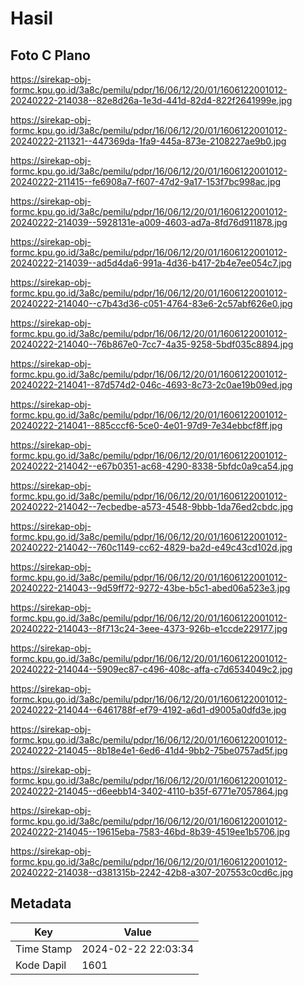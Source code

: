 # Hasil

## Foto C Plano

https://sirekap-obj-formc.kpu.go.id/3a8c/pemilu/pdpr/16/06/12/20/01/1606122001012-20240222-214038--82e8d26a-1e3d-441d-82d4-822f2641999e.jpg

https://sirekap-obj-formc.kpu.go.id/3a8c/pemilu/pdpr/16/06/12/20/01/1606122001012-20240222-211321--447369da-1fa9-445a-873e-2108227ae9b0.jpg

https://sirekap-obj-formc.kpu.go.id/3a8c/pemilu/pdpr/16/06/12/20/01/1606122001012-20240222-211415--fe6908a7-f607-47d2-9a17-153f7bc998ac.jpg

https://sirekap-obj-formc.kpu.go.id/3a8c/pemilu/pdpr/16/06/12/20/01/1606122001012-20240222-214039--5928131e-a009-4603-ad7a-8fd76d911878.jpg

https://sirekap-obj-formc.kpu.go.id/3a8c/pemilu/pdpr/16/06/12/20/01/1606122001012-20240222-214039--ad5d4da6-991a-4d36-b417-2b4e7ee054c7.jpg

https://sirekap-obj-formc.kpu.go.id/3a8c/pemilu/pdpr/16/06/12/20/01/1606122001012-20240222-214040--c7b43d36-c051-4764-83e6-2c57abf626e0.jpg

https://sirekap-obj-formc.kpu.go.id/3a8c/pemilu/pdpr/16/06/12/20/01/1606122001012-20240222-214040--76b867e0-7cc7-4a35-9258-5bdf035c8894.jpg

https://sirekap-obj-formc.kpu.go.id/3a8c/pemilu/pdpr/16/06/12/20/01/1606122001012-20240222-214041--87d574d2-046c-4693-8c73-2c0ae19b09ed.jpg

https://sirekap-obj-formc.kpu.go.id/3a8c/pemilu/pdpr/16/06/12/20/01/1606122001012-20240222-214041--885cccf6-5ce0-4e01-97d9-7e34ebbcf8ff.jpg

https://sirekap-obj-formc.kpu.go.id/3a8c/pemilu/pdpr/16/06/12/20/01/1606122001012-20240222-214042--e67b0351-ac68-4290-8338-5bfdc0a9ca54.jpg

https://sirekap-obj-formc.kpu.go.id/3a8c/pemilu/pdpr/16/06/12/20/01/1606122001012-20240222-214042--7ecbedbe-a573-4548-9bbb-1da76ed2cbdc.jpg

https://sirekap-obj-formc.kpu.go.id/3a8c/pemilu/pdpr/16/06/12/20/01/1606122001012-20240222-214042--760c1149-cc62-4829-ba2d-e49c43cd102d.jpg

https://sirekap-obj-formc.kpu.go.id/3a8c/pemilu/pdpr/16/06/12/20/01/1606122001012-20240222-214043--9d59ff72-9272-43be-b5c1-abed06a523e3.jpg

https://sirekap-obj-formc.kpu.go.id/3a8c/pemilu/pdpr/16/06/12/20/01/1606122001012-20240222-214043--8f713c24-3eee-4373-926b-e1ccde229177.jpg

https://sirekap-obj-formc.kpu.go.id/3a8c/pemilu/pdpr/16/06/12/20/01/1606122001012-20240222-214044--5909ec87-c496-408c-affa-c7d6534049c2.jpg

https://sirekap-obj-formc.kpu.go.id/3a8c/pemilu/pdpr/16/06/12/20/01/1606122001012-20240222-214044--6461788f-ef79-4192-a6d1-d9005a0dfd3e.jpg

https://sirekap-obj-formc.kpu.go.id/3a8c/pemilu/pdpr/16/06/12/20/01/1606122001012-20240222-214045--8b18e4e1-6ed6-41d4-9bb2-75be0757ad5f.jpg

https://sirekap-obj-formc.kpu.go.id/3a8c/pemilu/pdpr/16/06/12/20/01/1606122001012-20240222-214045--d6eebb14-3402-4110-b35f-6771e7057864.jpg

https://sirekap-obj-formc.kpu.go.id/3a8c/pemilu/pdpr/16/06/12/20/01/1606122001012-20240222-214045--19615eba-7583-46bd-8b39-4519ee1b5706.jpg

https://sirekap-obj-formc.kpu.go.id/3a8c/pemilu/pdpr/16/06/12/20/01/1606122001012-20240222-214038--d381315b-2242-42b8-a307-207553c0cd6c.jpg


## Metadata

| Key        | Value               |
| ---------- | ------------------- |
| Time Stamp | 2024-02-22 22:03:34 |
| Kode Dapil | 1601                |



